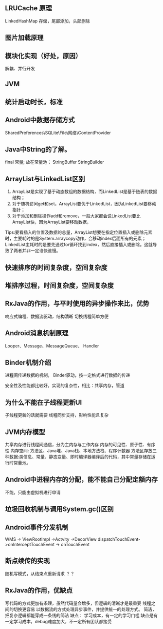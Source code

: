 ## LRUCache 原理
LinkedHashMap 存储，尾部添加，头部删除

## 图片加载原理

## 模块化实现（好处，原因）
 解耦、并行开发

## JVM

## 统计启动时长，标准


## Android中数据存储方式
SharedPreferences\SQLite\File\网络\ContentProvider

## Java中String的了解。
final 常量; 放在常量池；
StringBuffer
StringBuilder
## ArrayList与LinkedList区别
1. ArrayList是实现了基于动态数组的数据结构，而LinkedList是基于链表的数据结构；
2. 对于随机访问get和set，ArrayList要优于LinkedList，因为LinkedList要移动指针；
3. 对于添加和删除操作add和remove，一般大家都会说LinkedList要比ArrayList快，因为ArrayList要移动数据。

Tips:要看插入的位置及数据的总量，ArrayList想要在指定位置插入或删除元素时，主要耗时的是System.arraycopy动作，会移动index后面所有的元素；LinkedList主耗时的是要先通过for循环找到index，然后直接插入或删除。这就导致了两者并非一定谁快谁慢。

## 快速排序的时间复杂度，空间复杂度
## 堆排序过程，时间复杂度，空间复杂度

## RxJava的作用，与平时使用的异步操作来比，优势
响应式编程、数据流驱动，结构清晰
切换线程简单方便
## Android消息机制原理
Looper、Message、MessageQueue、 Handler

## Binder机制介绍
进程间传递数据的机制，
Binder驱动，按一定格式进行数据的传递

安全性及性能都比较好，实现的复杂性，相比：共享内存，管道

## 为什么不能在子线程更新UI

子线程更新的话就需要 线程同步支持，影响性能且复杂

## JVM内存模型
共享内存进行线程间通信，分为主内存与工作内存
内存的可见性、原子性、有序性
内存空间: 方法区、Java堆、Java栈、本地方法栈、程序计数器
方法区存放三种数据:类信息、常量、静态变量、即时编译器编译后的代码，其中常量存储在运行时常量池。

## Android中进程内存的分配，能不能自己分配定额内存
不能，只能由虚拟机进行申请

## 垃圾回收机制与调用System.gc()区别

## Android事件分发机制
WMS -> ViewRootImpl ->Actvity ->DecorView
dispatchTouchEvent->onInterceptTouchEvent -> onTouchEvent

## 断点续传的实现

随机写模式，从结束点重新请求 ？？

## RxJava的作用，优缺点
写代码的方式更加有条理，虽然代码量会增多，但逻辑的清晰才是最重要
线程之间的切换更容易
以数据流的方式处理异步事件，并提供统一的处理方式。
简洁，把复杂逻辑都能穿成一条线的简洁
缺点： 学习成本，有一定的学习门槛
缺点是有一定学习成本，debug难度加大，不一定所有团队都接受
